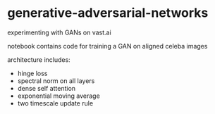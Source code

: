 # generative-adversarial-networks
experimenting with GANs on vast.ai

notebook contains code for training a GAN on aligned celeba images

architecture includes:
* hinge loss
* spectral norm on all layers
* dense self attention
* exponential moving average
* two timescale update rule
